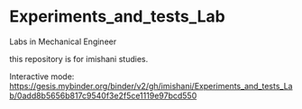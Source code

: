 # Experiments_and_tests_Lab
Labs in Mechanical Engineer

this repository is for imishani studies.

Interactive mode:
https://gesis.mybinder.org/binder/v2/gh/imishani/Experiments_and_tests_Lab/0add8b5656b817c9540f3e2f5ce1119e97bcd550
